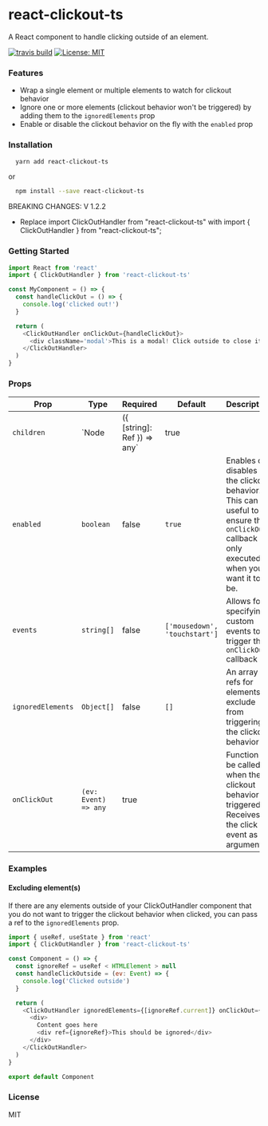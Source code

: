 # react-clickout-ts


A React component to handle clicking outside of an element.

[![travis build](https://img.shields.io/travis/k2p-ed/react-clickout-handler.svg?style=flat-square)](https://travis-ci.org/k2p-ed/react-clickout-handler)
[![License: MIT](https://img.shields.io/badge/License-MIT-yellow.svg?style=flat-square)](https://opensource.org/licenses/MIT)

### Features

- Wrap a single element or multiple elements to watch for clickout behavior
- Ignore one or more elements (clickout behavior won't be triggered) by adding them to the `ignoredElements` prop
- Enable or disable the clickout behavior on the fly with the `enabled` prop

### Installation

```sh
  yarn add react-clickout-ts
```

or

```sh
  npm install --save react-clickout-ts
```

BREAKING CHANGES: V 1.2.2

- Replace import ClickOutHandler from "react-clickout-ts" with import { ClickOutHandler } from "react-clickout-ts";

### Getting Started

```js
import React from 'react'
import { ClickOutHandler } from 'react-clickout-ts'

const MyComponent = () => {
  const handleClickOut = () => {
    console.log('clicked out!')
  }

  return (
    <ClickOutHandler onClickOut={handleClickOut}>
      <div className='modal'>This is a modal! Click outside to close it.</div>
    </ClickOutHandler>
  )
}
```

### Props

| Prop | Type | Required | Default | Description |
|-------------------|----------------------------------------------|----------|---------|--------------------------------------------------------------------------------------------------------------------------------------------------------------------------------------------------------------------------------------------------------------------------------------------------------|
| `children` | `Node | ({ [string]: Ref }) => any` | true |  | The element(s) you want to trigger the `onClickOut` callback when clicked outside of |
| `enabled` | `boolean` | false | `true` | Enables or disables the clickout behavior. This can be useful to ensure the `onClickOut` callback is only executed when you want it to be. |
| `events` | `string[]` | false | `['mousedown', 'touchstart']` | Allows for specifying custom events to trigger the `onClickOut` callback |
| `ignoredElements` | `Object[]` | false | `[]` | An array of refs for elements to exclude from triggering the clickout behavior |
| `onClickOut` | `(ev: Event) => any` | true |  | Function to be called when the clickout behavior is triggered. Receives the click event as an argument. |

### Examples

#### Excluding element(s)

If there are any elements outside of your ClickOutHandler component that you do not want to trigger the clickout behavior when clicked, you can pass a ref to the `ignoredElements` prop.

```js
import { useRef, useState } from 'react'
import { ClickOutHandler } from 'react-clickout-ts'

const Component = () => {
  const ignoreRef = useRef < HTMLElement > null
  const handleClickOutside = (ev: Event) => {
    console.log('Clicked outside')
  }

  return (
    <ClickOutHandler ignoredElements={[ignoreRef.current]} onClickOut={handleClickOutside}>
      <div>
        Content goes here
        <div ref={ignoreRef}>This should be ignored</div>
      </div>
    </ClickOutHandler>
  )
}

export default Component
```

### License

MIT
